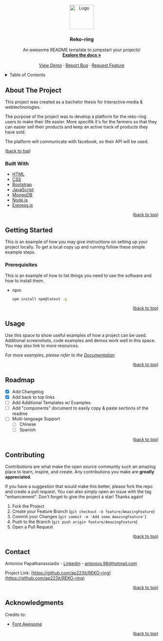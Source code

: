 


<!-- PROJECT LOGO -->
<br />
<div align="center">
  <a href="https://github.com/othneildrew/Best-README-Template">
    <img src="pics/logo-nobg.png" alt="Logo" width="80" height="80">
  </a>

  <h3 align="center">Reko-ring</h3>

  <p align="center">
    An awesome README template to jumpstart your projects!
    <br />
    <a href="https://github.com/othneildrew/Best-README-Template"><strong>Explore the docs »</strong></a>
    <br />
    <br />
    <a href="https://github.com/ap223jt/REKO-ring">View Demo</a>
    ·
    <a href="https://github.com/ap223jt/REKO-ring/issues">Report Bug</a>
    ·
    <a href="https://github.com/ap223jt/REKO-ring/issues">Request Feature</a>
  </p>
</div>



<!-- TABLE OF CONTENTS -->
<details>
  <summary>Table of Contents</summary>
  <ol>
    <li>
      <a href="#about-the-project">About The Project</a>
      <ul>
        <li><a href="#built-with">Built With</a></li>
      </ul>
    </li>
    <li>
      <a href="#getting-started">Getting Started</a>
      <ul>
        <li><a href="#prerequisites">Prerequisites</a></li>
        <li><a href="#installation">Installation</a></li>
      </ul>
    </li>
    <li><a href="#usage">Usage</a></li>
    <li><a href="#roadmap">Roadmap</a></li>
    <li><a href="#contributing">Contributing</a></li>
    <li><a href="#license">License</a></li>
    <li><a href="#contact">Contact</a></li>
    <li><a href="#acknowledgments">Acknowledgments</a></li>
  </ol>
</details>



<!-- ABOUT THE PROJECT -->
## About The Project

<p>This project was created as a bachelor thesis for Interactive media & webtechnologies. </p>
<p>The purpose of the project was to develop a platform for the reko-ring users to make their life easier. More specifik it's for the farmers so that they can easier sell their products and keep an active track of products they have sold. </p>
<p>The platform will communicate with facebook, so their API will be used.</p

<p align="right">(<a href="#top">back to top</a>)</p>



### Built With
* [HTML](https://developer.mozilla.org/en-US/docs/Web/HTML)
* [CSS](https://developer.mozilla.org/en-US/docs/Web/CSS)
* [Bootstrap](https://getbootstrap.com)
* [JavaScript](https://www.javascript.com/)
* [MongoDB](https://www.mongodb.com/)
* [Node.js](https://nodejs.org/en/)
* [Express.js](https://expressjs.com/)

<p align="right">(<a href="#top">back to top</a>)</p>



<!-- GETTING STARTED -->
## Getting Started

This is an example of how you may give instructions on setting up your project locally.
To get a local copy up and running follow these simple example steps.

### Prerequisites

This is an example of how to list things you need to use the software and how to install them.
* npm
  ```sh
  npm install npm@latest -g
  ```

<p align="right">(<a href="#top">back to top</a>)</p>



<!-- USAGE EXAMPLES -->
## Usage

Use this space to show useful examples of how a project can be used. Additional screenshots, code examples and demos work well in this space. You may also link to more resources.

_For more examples, please refer to the [Documentation](https://example.com)_

<p align="right">(<a href="#top">back to top</a>)</p>



<!-- ROADMAP -->
## Roadmap

- [x] Add Changelog
- [x] Add back to top links
- [ ] Add Additional Templates w/ Examples
- [ ] Add "components" document to easily copy & paste sections of the readme
- [ ] Multi-language Support
    - [ ] Chinese
    - [ ] Spanish

<p align="right">(<a href="#top">back to top</a>)</p>



<!-- CONTRIBUTING -->
## Contributing

Contributions are what make the open source community such an amazing place to learn, inspire, and create. Any contributions you make are **greatly appreciated**.

If you have a suggestion that would make this better, please fork the repo and create a pull request. You can also simply open an issue with the tag "enhancement".
Don't forget to give the project a star! Thanks again!

1. Fork the Project
2. Create your Feature Branch (`git checkout -b feature/AmazingFeature`)
3. Commit your Changes (`git commit -m 'Add some AmazingFeature'`)
4. Push to the Branch (`git push origin feature/AmazingFeature`)
5. Open a Pull Request

<p align="right">(<a href="#top">back to top</a>)</p>


<!-- CONTACT -->
## Contact

Antonios Papathanassiadis - [Linkedin](https://www.linkedin.com/in/antonios-papathanassiadis/) - antonios.98@hotmail.com

Project Link: [https://github.com/ap223jt/REKO-ring](https://github.com/ap223jt/REKO-ring)

<p align="right">(<a href="#top">back to top</a>)</p>



<!-- ACKNOWLEDGMENTS -->
## Acknowledgments
Credits to:

* [Font Awesome](https://fontawesome.com)

<p align="right">(<a href="#top">back to top</a>)</p>



<!-- MARKDOWN LINKS & IMAGES -->
<!-- https://www.markdownguide.org/basic-syntax/#reference-style-links -->
[linkedin-url]: https://linkedin.com/in/othneildrew

